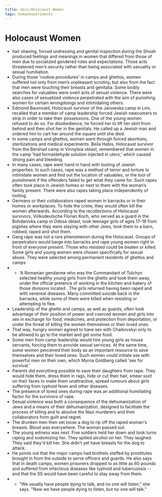 ```yaml
---
title: docs/Holocaust Women
tags: humanexperiments
---
```


# Holocaust Women

- hair shaving, forced undressing and genital inspection during the Shoah produced feelings and meanings in women that differed from those of men due to socialized gendered roles and expectations. Those acts threatened men’s security rather than being associated with sexuality or sexual humiliation.
- During those 'routine procedures' in camps and ghettos, women suffered not only from men’s unpleasant scrutiny, but also from the fact that men were touching their breasts and genitalia. Some bodily searches for valuables were overt acts of sexual violence. There were also cases of sexualized violence perpetrated with the aim of punishing women for certain wrongdoings and intimidating others.
- Edmond Baumvald, Holocaust survivor of the Janowska camp in Lviv, recalled that a member of camp leadership forced Jewish newcomers to strip in order to take their possessions. One of the young women refused to do so. For disobedience, he forced her to lift her skirt from behind and then shot her in the genitals. He called up a Jewish man and ordered him to cart her around the square until she died.
- In some camps and ghettos, women went through forced abortions, sterilizations and medical experiments. Beila Habis, Holocaust survivor from the Bershad camp in Vinnytsia oblast, remembered that women in the camp 'had formaldehyde solution injected in utero,' which caused strong pain and bleeding.
- In many cases, rape went hand in hand with looting of Jewish properties. In such cases, rape was a method of terror and torture to intimidate women and find out the location of valuables, or the tool of punishment if the offenders failed to get what they came for. Such rapes often took place in Jewish homes or next to them with the woman’s family present. There were also rapes taking place independently of looting.
- Germans or their collaborators raped women in barracks or in their homes or workplaces. To hide the crime, they would often kill the women afterwards. According to the recollections of Holocaust survivors, Volksdeutsche Florian Koch, who served as a guard in the Bohdanivka camp in Odesa oblast, took teenage girls of ages 17–18 from pigsties where they were staying with other Jews, took them to a barn, robbed, raped and shot them.
- Gang rape was not a rare phenomenon during the Holocaust. Groups of perpetrators would barge into barracks and rape young women right in front of everyone present. Those who resisted could be beaten or killed. Some girls and young women were chosen specifically for sexual abuse. They were selected among permanent residents of ghettos and camps
- - 'A Romanian gendarme who was the Commandant of Tulchyn selected healthy young girls from the ghetto and took them away, under the official pretence of working in the kitchen and bakery of those divisions located . The girls returned having been raped and with venereal diseases. Many committed suicide back in the barracks, while some of them were killed when resisting or attempting to flee.
- Leadership of the ghetto and camps, as well as guards, often took advantage of their position of power and coerced women and girls into sex in exchange for food, medicines, and protection from deportation, or under the threat of killing the women themselves or their loved ones.
- That way, hungry women agreed to have sex with Chaikovskyi only to be allowed to go to the market and get some food.
- Some men from camp leadership would hire young girls as house servants, forcing them to provide sexual services. At the same time, some women perceived their body as an important resource to save themselves and their loved ones. Such women could initiate sex with powerful men on their own, which Myrna Goldberg called 'sex for survival.'
- Parents did everything possible to save their daughters from rape. They would hide them, dress them in rags, hide or cut their hair, smear soot on their faces to make them unattractive, spread rumours about girls suffering from typhoid fever and other diseases.
- The presence of loved ones during rape was an additional humiliating factor for the survivors of rape.
- Sexual violence was both a consequence of the dehumanization of Jews and a means of their dehumanization, designed to facilitate the process of killing and to absolve the Nazi murderers and their collaborators from guilt and regret.
- The drunken men then set loose a dog to rip off the raped woman's breasts. Blood was everywhere. The woman passed out.
- The young witness was next. Five soldiers held her down and took turns raping and sodomizing her. They spilled alcohol on her. They laughed. They said they'd kill her. She didn't yet have breasts for the dog to attack.
- He points out that the major camps had brothels staffed by prostitutes brought in from the outside to serve officers and guards. He also says that in death camps, women prisoners dropped to as little as 60 pounds and suffered from infectious diseases like typhoid and tuberculosis -- and that the SS would have been careful to stay away from them.
- - "We usually have people dying to talk, and no one will listen," she says. "Now we have people dying to listen, but no one will talk."
